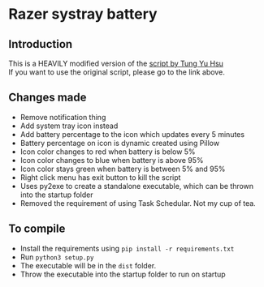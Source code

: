 # Razer systray battery

## Introduction

This is a HEAVILY modified version of the [script by Tung Yu Hsu](https://github.com/hsutungyu/razer-mouse-battery-windows)  
If you want to use the original script, please go to the link above.

## Changes made

- Remove notification thing
- Add system tray icon instead
- Add battery percentage to the icon which updates every 5 minutes
- Battery percentage on icon is dynamic created using Pillow
- Icon color changes to red when battery is below 5%
- Icon color changes to blue when battery is above 95%
- Icon color stays green when battery is between 5% and 95%
- Right click menu has exit button to kill the script
- Uses py2exe to create a standalone executable, which can be thrown into the startup folder
- Removed the requirement of using Task Schedular. Not my cup of tea.

## To compile

- Install the requirements using `pip install -r requirements.txt`
- Run `python3 setup.py`
- The executable will be in the `dist` folder.
- Throw the executable into the startup folder to run on startup